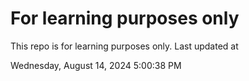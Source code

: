 # For learning purposes only
This repo is for learning purposes only.
Last updated at

Wednesday, August 14, 2024 5:00:38 PM

